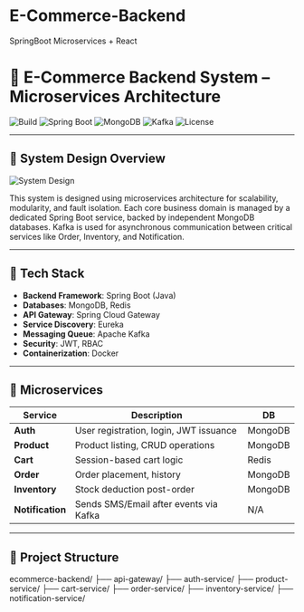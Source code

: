 # E-Commerce-Backend
SpringBoot Microservices + React


# 🛒 E-Commerce Backend System – Microservices Architecture

![Build](https://img.shields.io/badge/build-passing-brightgreen)
![Spring Boot](https://img.shields.io/badge/spring--boot-2.7+-green)
![MongoDB](https://img.shields.io/badge/database-MongoDB-blue)
![Kafka](https://img.shields.io/badge/messaging-Kafka-orange)
![License](https://img.shields.io/badge/license-MIT-black)

---

## 📸 System Design Overview

![System Design](./ecommerce-hld.png) <!-- Replace with actual file path or hosted image -->

This system is designed using microservices architecture for scalability, modularity, and fault isolation. Each core business domain is managed by a dedicated Spring Boot service, backed by independent MongoDB databases. Kafka is used for asynchronous communication between critical services like Order, Inventory, and Notification.

---

## 🧱 Tech Stack

- **Backend Framework**: Spring Boot (Java)
- **Databases**: MongoDB, Redis
- **API Gateway**: Spring Cloud Gateway
- **Service Discovery**: Eureka
- **Messaging Queue**: Apache Kafka
- **Security**: JWT, RBAC
- **Containerization**: Docker

---

## 🔧 Microservices

| Service         | Description                             | DB         |
|----------------|-----------------------------------------|------------|
| **Auth**        | User registration, login, JWT issuance | MongoDB    |
| **Product**     | Product listing, CRUD operations       | MongoDB    |
| **Cart**        | Session-based cart logic                | Redis      |
| **Order**       | Order placement, history                | MongoDB    |
| **Inventory**   | Stock deduction post-order              | MongoDB    |
| **Notification**| Sends SMS/Email after events via Kafka | N/A        |

---

## 📂 Project Structure



ecommerce-backend/
├── api-gateway/
├── auth-service/
├── product-service/
├── cart-service/
├── order-service/
├── inventory-service/
├── notification-service/
